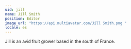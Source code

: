 ```yaml
---
uid: jill
name: Jill Smith
position: Editor
image_url: "https://api.multiavatar.com/Jill Smith.png "
locale: es
---
```


Jill is an avid fruit grower based in the south of France.
